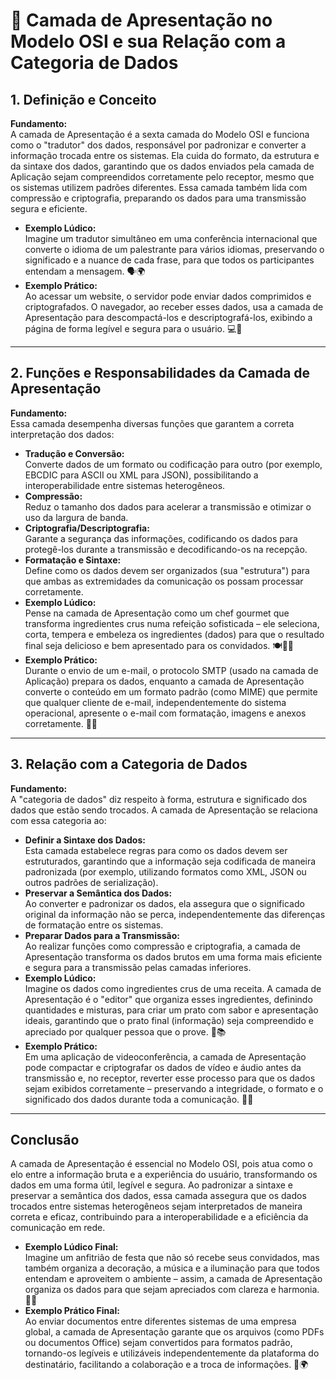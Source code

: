 # 🎨 Camada de Apresentação no Modelo OSI e sua Relação com a Categoria de Dados

## 1. Definição e Conceito
**Fundamento:**  
A camada de Apresentação é a sexta camada do Modelo OSI e funciona como o "tradutor" dos dados, responsável por padronizar e converter a informação trocada entre os sistemas. Ela cuida do formato, da estrutura e da sintaxe dos dados, garantindo que os dados enviados pela camada de Aplicação sejam compreendidos corretamente pelo receptor, mesmo que os sistemas utilizem padrões diferentes. Essa camada também lida com compressão e criptografia, preparando os dados para uma transmissão segura e eficiente.  
- **Exemplo Lúdico:**  
  Imagine um tradutor simultâneo em uma conferência internacional que converte o idioma de um palestrante para vários idiomas, preservando o significado e a nuance de cada frase, para que todos os participantes entendam a mensagem. 🗣️🌍  
- **Exemplo Prático:**  
  Ao acessar um website, o servidor pode enviar dados comprimidos e criptografados. O navegador, ao receber esses dados, usa a camada de Apresentação para descompactá-los e descriptografá-los, exibindo a página de forma legível e segura para o usuário. 💻🔄

---

## 2. Funções e Responsabilidades da Camada de Apresentação
**Fundamento:**  
Essa camada desempenha diversas funções que garantem a correta interpretação dos dados:
- **Tradução e Conversão:**  
  Converte dados de um formato ou codificação para outro (por exemplo, EBCDIC para ASCII ou XML para JSON), possibilitando a interoperabilidade entre sistemas heterogêneos.  
- **Compressão:**  
  Reduz o tamanho dos dados para acelerar a transmissão e otimizar o uso da largura de banda.  
- **Criptografia/Descriptografia:**  
  Garante a segurança das informações, codificando os dados para protegê-los durante a transmissão e decodificando-os na recepção.  
- **Formatação e Sintaxe:**  
  Define como os dados devem ser organizados (sua "estrutura") para que ambas as extremidades da comunicação os possam processar corretamente.  
- **Exemplo Lúdico:**  
  Pense na camada de Apresentação como um chef gourmet que transforma ingredientes crus numa refeição sofisticada – ele seleciona, corta, tempera e embeleza os ingredientes (dados) para que o resultado final seja delicioso e bem apresentado para os convidados. 🍽️👨‍🍳  
- **Exemplo Prático:**  
  Durante o envio de um e-mail, o protocolo SMTP (usado na camada de Aplicação) prepara os dados, enquanto a camada de Apresentação converte o conteúdo em um formato padrão (como MIME) que permite que qualquer cliente de e-mail, independentemente do sistema operacional, apresente o e-mail com formatação, imagens e anexos corretamente. 📧✅

---

## 3. Relação com a Categoria de Dados
**Fundamento:**  
A "categoria de dados" diz respeito à forma, estrutura e significado dos dados que estão sendo trocados. A camada de Apresentação se relaciona com essa categoria ao:
- **Definir a Sintaxe dos Dados:**  
  Esta camada estabelece regras para como os dados devem ser estruturados, garantindo que a informação seja codificada de maneira padronizada (por exemplo, utilizando formatos como XML, JSON ou outros padrões de serialização).  
- **Preservar a Semântica dos Dados:**  
  Ao converter e padronizar os dados, ela assegura que o significado original da informação não se perca, independentemente das diferenças de formatação entre os sistemas.  
- **Preparar Dados para a Transmissão:**  
  Ao realizar funções como compressão e criptografia, a camada de Apresentação transforma os dados brutos em uma forma mais eficiente e segura para a transmissão pelas camadas inferiores.  
- **Exemplo Lúdico:**  
  Imagine os dados como ingredientes crus de uma receita. A camada de Apresentação é o "editor" que organiza esses ingredientes, definindo quantidades e misturas, para criar um prato com sabor e apresentação ideais, garantindo que o prato final (informação) seja compreendido e apreciado por qualquer pessoa que o prove. 🍳📚  
- **Exemplo Prático:**  
  Em uma aplicação de videoconferência, a camada de Apresentação pode compactar e criptografar os dados de vídeo e áudio antes da transmissão e, no receptor, reverter esse processo para que os dados sejam exibidos corretamente – preservando a integridade, o formato e o significado dos dados durante toda a comunicação. 🎥🔐

---

## Conclusão
A camada de Apresentação é essencial no Modelo OSI, pois atua como o elo entre a informação bruta e a experiência do usuário, transformando os dados em uma forma útil, legível e segura. Ao padronizar a sintaxe e preservar a semântica dos dados, essa camada assegura que os dados trocados entre sistemas heterogêneos sejam interpretados de maneira correta e eficaz, contribuindo para a interoperabilidade e a eficiência da comunicação em rede.  
- **Exemplo Lúdico Final:**  
  Imagine um anfitrião de festa que não só recebe seus convidados, mas também organiza a decoração, a música e a iluminação para que todos entendam e aproveitem o ambiente – assim, a camada de Apresentação organiza os dados para que sejam apreciados com clareza e harmonia. 🎉✨  
- **Exemplo Prático Final:**  
  Ao enviar documentos entre diferentes sistemas de uma empresa global, a camada de Apresentação garante que os arquivos (como PDFs ou documentos Office) sejam convertidos para formatos padrão, tornando-os legíveis e utilizáveis independentemente da plataforma do destinatário, facilitando a colaboração e a troca de informações. 📄🌍